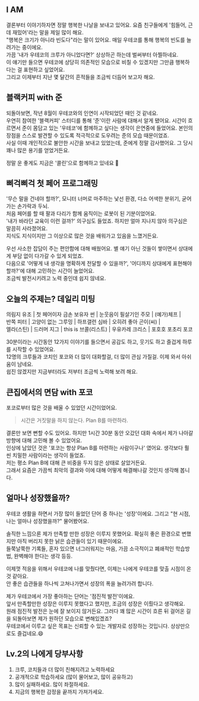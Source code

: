 ## I AM

결론부터 이야기하자면 정말 행복한 나날을 보내고 있어요. 요즘 친구들에게 '힘들어, 근데 재밌어'라는 말을 제일 많이 해요. <br/>
"행복은 크기가 아니라 빈도다"라는 말이 있어요. 매일 우테코를 통해 행복의 빈도를 늘려가는 중이에요. <br/>
가끔 '내가 우테코의 크루가 아니었다면?' 상상하곤 하는데 벌써부터 아찔하네요. <br/>
이 얘기만 들으면 우테코에 상당히 의존적인 모습으로 비칠 수 있겠지만 그만큼 행복하다는 걸 표현하고 싶었어요. <br/>
그리고 이제부터 지난 몇 달간의 흔적들을 조금씩 더듬어 보고자 해요.

## 블랙커피 with 준
되돌아보면, 작년 8월이 우테코와의 인연이 시작되었던 때인 것 같네요. <br/>
우연히 참여한 '블랙커피' 스터디를 통해 '준'이란 사람에 대해서 알게 됐어요. 시간이 흐르면서 준이 몸담고 있는 '우테코'에 함께하고 싶다는 생각이 은연중에 들었어요. 
본인의 장점을 스스로 발견할 수 있도록 적극적으로 도우려는 준의 모습 때문이었죠. <br/>
사실 이때 개인적으로 불안한 시간을 보내고 있었는데, 준에게 정말 감사했어요. 그 당시 꽤나 많은 용기를 얻었거든요.

정말 운 좋게도 지금은 '콜린'으로 함께하고 있네요 🙏

## 삐걱삐걱 첫 페어 프로그래밍
'무슨 말을 건네야 할까?', 모니터 너머로 마주하는 낯선 환경, 다소 어색한 분위기, 굳어가는 손가락과 두뇌. <br/>
처음 페어를 할 때 팔과 다리가 함께 움직이는 로봇이 된 기분이었어요. <br/>
'내가 바라던 교육이 이런 걸까?' 의구심도 들었죠. 하지만 얼마 지나지 않아 의구심은 말끔히 사라졌어요. <br/>
지식도 지식이지만 그 이상으로 많은 것을 배워가고 있음을 느꼈거든요. <br/>

우선 사소한 잡담이 주는 편안함에 대해 배웠어요. 별 얘기 아닌 것들이 쌓이면서 상대에게 부담 없이 다가갈 수 있게 되었죠. <br/>
다음으로 '어떻게 내 생각을 명확하게 전달할 수 있을까?', '어디까지 상대에게 표현해야 할까?'에 대해 고민하는 시간이 늘었어요. <br/>
조금씩 발전시키려고 노력 중인데 쉽지 않네요.

## 오늘의 주제는? 데일리 미팅
의림지 유조 | 첫 페어이자 금손 보유자 썬 | 눈웃음이 필살기인 주모 | (예가)체프 | <br/> 
반쪽 피터 | 고양이 없는 그루밍 | 하프갤런 심바 | 오히려 좋아 곤이(씨) | <br/>
엘라(스틴) | 드러머 지그 | this is 브콜(리스트) | 우유카레 크리스 | 포호호 포초리 포코

30분이라는 시간동안 12가지 이야기를 들으면서 공감도 하고, 웃기도 하고 즐겁게 하루를 시작할 수 있었어요. <br/>
12명의 크루들과 코치인 포코와 더 많이 대화할걸, 더 많이 관심 가질걸. 이제 와서 아쉬움이 남네요. <br/> 
쉽진 않겠지만 지금부터라도 저부터 조금씩 노력해 보려 해요.

## 큰집에서의 면담 with 포코
포코로부터 많은 것을 배울 수 있었던 시간이었어요. <br/>
> 시간은 거짓말을 하지 않는다. Plan B를 마련하라. <br/>

결론만 보면 뻔할 수도 있어요. 하지만 1시간 30분 동안 오갔던 대화 속에서 제가 나아갈 방향에 대해 고민해 볼 수 있었어요. <br/>
인상에 남았던 것은 '포코는 항상 Plan B를 마련하는 사람이구나' 였어요. 생각보다 훨씬 치밀한 사람이라는 생각이 들었죠. <br/>
저는 평소 Plan B에 대해 큰 비중을 두지 않은 상태로 살았거든요. <br/>
그래서 요즘은 가끔씩 최악의 결과와 이에 대해 어떻게 해결해나갈 것인지 생각해 봅니다.

## 얼마나 성장했을까?
우테코 생활을 하면서 가장 많이 들었던 단어 중 하나는 '성장'이에요. 그리고 "현 시점, 나는 얼마나 성장했을까?" 물어봤어요. <br/>

솔직한 느낌으론 제가 만족할 만한 성장은 이루지 못했어요. 확실히 좋은 환경으로 변했지만 아직 버리지 못한 낡은 습관들이 있기 때문이에요. <br/>
들쭉날쭉한 기록들, 혼자 있으면 너그러워지는 마음, 가끔 소극적이고 폐쇄적인 학습방법, 완벽해야 한다는 생각 등등. <br/>

이제껏 적응을 위해서 우테코에 나를 맞췄다면, 이제는 나에게 우테코를 맞출 시점이 온 것 같아요. <br/>
안 좋은 습관들을 하나씩 고쳐나가면서 성장의 폭을 늘려가려 합니다.

제가 우테코에서 가장 좋아하는 단어는 '점진적 발전'이에요. <br/>
앞서 만족할만한 성장은 이루지 못했다고 했지만, 조금의 성장은 이뤘다고 생각해요. <br/> 
원래 점진적 발전은 눈에 잘 보이지 않거든요. 그러다 꽤 많은 시간이 흐른 뒤 걸어온 길을 되돌아보면 제가 원하던 모습으로 변해있겠죠? <br/>
우테코에서 이루고 싶은 목표는 신뢰할 수 있는 개발자로 성장하는 것입니다. 상상만으로도 즐겁네요.😄

## Lv.2의 나에게 당부사항
1. 크루, 코치들과 더 많이 친해지려고 노력하세요
2. 공개적으로 학습하세요 (많이 물어보고, 많이 공유하고)
3. 많이 실패하세요. 많이 좌절하세요.
4. 지금의 행복한 감정을 끝까지 가져가세요.


